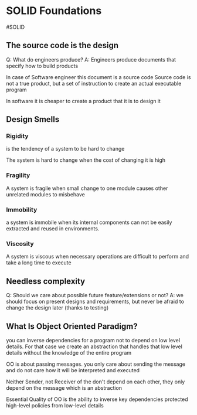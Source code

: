# SOLID Foundations
#SOLID
## The source code is the design

Q: What do engineers produce?
A: Engineers produce documents that specify how to build products

In case of Software engineer this document is a source code
Source code is not a true product, but a set of instruction to create an actual executable program

In software it is cheaper to create a product that it is to design it

## Design Smells

### Rigidity
is the tendency of a system to be hard to change

The system is hard to change when the cost of changing it is high

### Fragility
A system is fragile when small change to one module causes other unrelated modules to misbehave

### Immobility
a system is immobile when its internal components can not be easily extracted and reused in environments. 

### Viscosity
A system is viscous when necessary operations are difficult to perform and take a long time to execute

## Needless complexity

Q: Should we care about possible future feature/extensions or not?
A: we should focus on present designs and requirements, but never be afraid to change the design later (thanks to testing)

## What Is Object Oriented Paradigm?
you can inverse dependencies for a program not to depend on low level details. For that case we create an abstraction that handles that low level details without the knowledge of the entire program

OO is about passing messages. you only care about sending the message and do not care how it will be interpreted and executed

Neither Sender, not Receiver of the don't depend on each other, they only depend on the message which is an abstraction

Essential Quality of OO is the ability to inverse key dependencies protected high-level policies from low-level details








